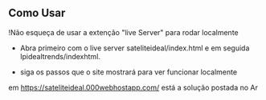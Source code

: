 ## Como Usar

!Não esqueça de usar a extenção "live Server" para rodar localmente

- Abra primeiro com o live server sateliteideal/index.html e 
em seguida lpidealtrends/indexhtml.

- siga os passos que o site mostrará para ver funcionar localmente

em https://sateliteideal.000webhostapp.com/ está a solução postada no Ar